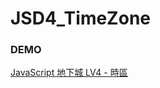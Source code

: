 # JSD4_TimeZone
### DEMO
[JavaScript 地下城 LV4 - 時區](https://pvt5r486.github.io/JSD4_TimeZone/index.html)